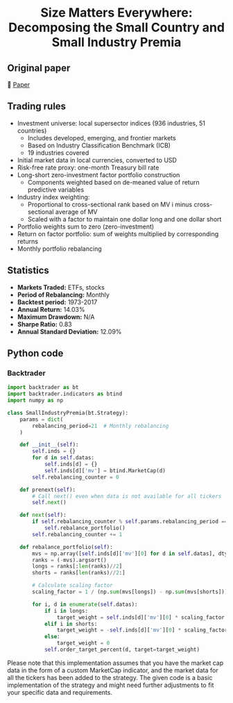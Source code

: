 <div align="center">
  <h1>Size Matters Everywhere: Decomposing the Small Country and Small Industry Premia</h1>
</div>

## Original paper

📕 [Paper](https://papers.ssrn.com/sol3/papers.cfm?abstract_id=3035891)

## Trading rules

- Investment universe: local supersector indices (936 industries, 51 countries)
    - Includes developed, emerging, and frontier markets
    - Based on Industry Classification Benchmark (ICB)
    - 19 industries covered
- Initial market data in local currencies, converted to USD
- Risk-free rate proxy: one-month Treasury bill rate
- Long-short zero-investment factor portfolio construction
    - Components weighted based on de-meaned value of return predictive variables
- Industry index weighting:
    - Proportional to cross-sectional rank based on MV i minus cross-sectional average of MV
    - Scaled with a factor to maintain one dollar long and one dollar short
- Portfolio weights sum to zero (zero-investment)
- Return on factor portfolio: sum of weights multiplied by corresponding returns
- Monthly portfolio rebalancing

## Statistics

- **Markets Traded:** ETFs, stocks
- **Period of Rebalancing:** Monthly
- **Backtest period:** 1973-2017
- **Annual Return:** 14.03%
- **Maximum Drawdown:** N/A
- **Sharpe Ratio:** 0.83
- **Annual Standard Deviation:** 12.09%

## Python code

### Backtrader

```python
import backtrader as bt
import backtrader.indicators as btind
import numpy as np

class SmallIndustryPremia(bt.Strategy):
    params = dict(
        rebalancing_period=21  # Monthly rebalancing
    )

    def __init__(self):
        self.inds = {}
        for d in self.datas:
            self.inds[d] = {}
            self.inds[d]['mv'] = btind.MarketCap(d)
        self.rebalancing_counter = 0

    def prenext(self):
        # Call next() even when data is not available for all tickers
        self.next()

    def next(self):
        if self.rebalancing_counter % self.params.rebalancing_period == 0:
            self.rebalance_portfolio()
        self.rebalancing_counter += 1

    def rebalance_portfolio(self):
        mvs = np.array([self.inds[d]['mv'][0] for d in self.datas], dtype=np.float)
        ranks = (-mvs).argsort()
        longs = ranks[:len(ranks)//2]
        shorts = ranks[len(ranks)//2:]

        # Calculate scaling factor
        scaling_factor = 1 / (np.sum(mvs[longs]) - np.sum(mvs[shorts]))

        for i, d in enumerate(self.datas):
            if i in longs:
                target_weight = self.inds[d]['mv'][0] * scaling_factor
            elif i in shorts:
                target_weight = -self.inds[d]['mv'][0] * scaling_factor
            else:
                target_weight = 0
            self.order_target_percent(d, target=target_weight)
```

Please note that this implementation assumes that you have the market cap data in the form of a custom MarketCap indicator, and the market data for all the tickers has been added to the strategy. The given code is a basic implementation of the strategy and might need further adjustments to fit your specific data and requirements.